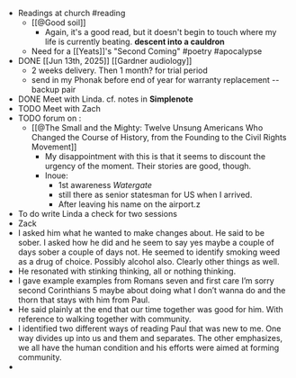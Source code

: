 - Readings at church #reading
	- [[@Good soil]]
		- Again, it's a good read, but it doesn't begin to touch where my life is currently beating. **descent into a cauldron**
	- Need for a [[Yeats]]'s "Second Coming" #poetry #apocalypse
- DONE [[Jun 13th, 2025]] [[Gardner audiology]]
	- 2 weeks delivery. Then 1 month? for trial period
	- send in my Phonak before end of year for warranty replacement -- backup pair
- DONE  Meet with Linda. cf. notes in **Simplenote**
- TODO Meet with Zach
- TODO forum on :
	- [[@The Small and the Mighty: Twelve Unsung Americans Who Changed the Course of History, from the Founding to the Civil Rights Movement]]
		- My disappointment with this is that it seems to discount the urgency of the moment. Their stories are good, though.
		- Inoue:
			- 1st awareness *Watergate*
			- still there as senior statesman for US when I arrived.
			- After leaving his name on the airport.z
- To do write Linda a check for two sessions
- Zack
- I asked him what he wanted to make changes about. He said to be sober. I asked how he did and he seem to say yes maybe a couple of days sober a couple of days not. He seemed to identify smoking weed as a drug of choice. Possibly alcohol also. Clearly other things as well.
- He resonated with stinking thinking, all or nothing thinking.
- I gave example examples from Romans seven and first care I’m sorry second Corinthians 5 maybe about doing what I don’t wanna do and the thorn that stays with him from Paul.
- He said plainly at the end that our time together was good for him. With reference to walking together with community.
- I identified two different ways of reading Paul that was new to me. One way divides up into us and them and separates. The other emphasizes, we all have the human condition and his efforts were aimed at forming community.
-